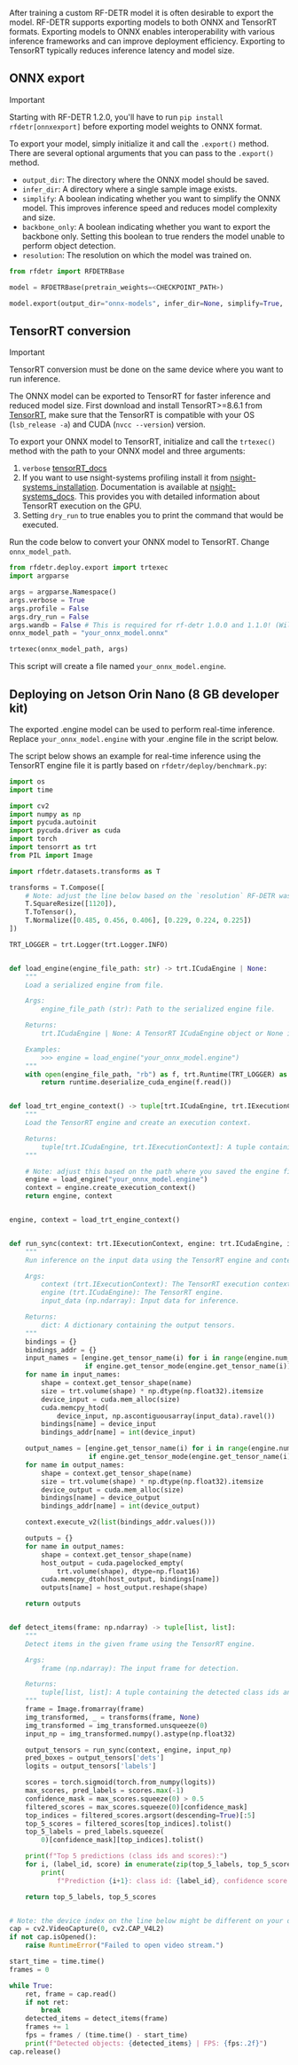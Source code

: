 After training a custom RF-DETR model it is often desirable to export the model.
RF-DETR supports exporting models to both ONNX and TensorRT formats.
Exporting models to ONNX enables interoperability with various inference frameworks and can improve deployment efficiency.
Exporting to TensorRT typically reduces inference latency and model size.

## ONNX export

> [!IMPORTANT]
> Starting with RF-DETR 1.2.0, you'll have to run `pip install rfdetr[onnxexport]` before exporting model weights to ONNX format.  

To export your model, simply initialize it and call the `.export()` method. There are several optional arguments that you can pass to the `.export()` method. 

*   `output_dir`: The directory where the ONNX model should be saved.
*   `infer_dir`: A directory where a single sample image exists.
*   `simplify`: A boolean indicating whether you want to simplify the ONNX model. This improves inference speed and reduces model complexity and size.
*   `backbone_only`: A boolean indicating whether you want to export the backbone only. Setting this boolean to true renders the model unable to perform object detection.
*   `resolution`: The resolution on which the model was trained on.

```python
from rfdetr import RFDETRBase

model = RFDETRBase(pretrain_weights=<CHECKPOINT_PATH>)

model.export(output_dir="onnx-models", infer_dir=None, simplify=True,  backbone_only=False)
```

## TensorRT conversion

> [!IMPORTANT]
> TensorRT conversion must be done on the same device where you want to run inference. 

The ONNX model can be exported to TensorRT for faster inference and reduced model size.
First download and install TensorRT>=8.6.1 from [TensorRT](https://developer.nvidia.com/tensorrt/download), make sure that the TensorRT is compatible with your OS (`lsb_release -a`) and CUDA (`nvcc --version`) version.

To export your ONNX model to TensorRT, initialize and call the `trtexec()` method with the path to your ONNX model and three arguments:

1. `verbose` [tensorRT_docs](https://docs.nvidia.com/deeplearning/tensorrt/latest/reference/command-line-programs.)
2. If you want to use nsight-systems profiling install it from [nsight-systems_installation](https://docs.nvidia.com/nsight-systems/InstallationGuide/index.html). Documentation is available at [nsight-systems_docs](https://docs.nvidia.com/nsight-systems/UserGuide/index.html#profiling-from-the-cli). This provides you with detailed information about TensorRT execution on the GPU.
3. Setting `dry_run` to true enables you to print the command that would be executed.

Run the code below to convert your ONNX model to TensorRT. Change `onnx_model_path`.

```python
from rfdetr.deploy.export import trtexec
import argparse

args = argparse.Namespace()
args.verbose = True
args.profile = False
args.dry_run = False
args.wandb = False # This is required for rf-detr 1.0.0 and 1.1.0! (Will be dropped from 1.2.0 onwards)
onnx_model_path = "your_onnx_model.onnx"

trtexec(onnx_model_path, args)
```
This script will create a file named `your_onnx_model.engine`.

## Deploying on Jetson Orin Nano (8 GB developer kit)

The exported .engine model can be used to perform real-time inference.
Replace `your_onnx_model.engine` with your .engine file in the script below.

The script below shows an example for real-time inference using the TensorRT engine file it is partly based on `rfdetr/deploy/benchmark.py`:

```python
import os
import time

import cv2
import numpy as np
import pycuda.autoinit
import pycuda.driver as cuda
import torch
import tensorrt as trt
from PIL import Image

import rfdetr.datasets.transforms as T

transforms = T.Compose([
    # Note: adjust the line below based on the `resolution` RF-DETR was trained.
    T.SquareResize([1120]),
    T.ToTensor(),
    T.Normalize([0.485, 0.456, 0.406], [0.229, 0.224, 0.225])
])

TRT_LOGGER = trt.Logger(trt.Logger.INFO)


def load_engine(engine_file_path: str) -> trt.ICudaEngine | None:
    """
    Load a serialized engine from file.

    Args:
        engine_file_path (str): Path to the serialized engine file.

    Returns:
        trt.ICudaEngine | None: A TensorRT ICudaEngine object or None if loading failed.

    Examples:
        >>> engine = load_engine("your_onnx_model.engine")
    """
    with open(engine_file_path, "rb") as f, trt.Runtime(TRT_LOGGER) as runtime:
        return runtime.deserialize_cuda_engine(f.read())


def load_trt_engine_context() -> tuple[trt.ICudaEngine, trt.IExecutionContext]:
    """
    Load the TensorRT engine and create an execution context.

    Returns:
        tuple[trt.ICudaEngine, trt.IExecutionContext]: A tuple containing the TensorRT engine and execution context.
    """

    # Note: adjust this based on the path where you saved the engine file.
    engine = load_engine("your_onnx_model.engine")
    context = engine.create_execution_context()
    return engine, context


engine, context = load_trt_engine_context()


def run_sync(context: trt.IExecutionContext, engine: trt.ICudaEngine, input_data: np.ndarray) -> dict:
    """
    Run inference on the input data using the TensorRT engine and context.

    Args:
        context (trt.IExecutionContext): The TensorRT execution context.
        engine (trt.ICudaEngine): The TensorRT engine.
        input_data (np.ndarray): Input data for inference.

    Returns:
        dict: A dictionary containing the output tensors.
    """
    bindings = {}
    bindings_addr = {}
    input_names = [engine.get_tensor_name(i) for i in range(engine.num_io_tensors)
                   if engine.get_tensor_mode(engine.get_tensor_name(i)) == trt.TensorIOMode.INPUT]
    for name in input_names:
        shape = context.get_tensor_shape(name)
        size = trt.volume(shape) * np.dtype(np.float32).itemsize
        device_input = cuda.mem_alloc(size)
        cuda.memcpy_htod(
            device_input, np.ascontiguousarray(input_data).ravel())
        bindings[name] = device_input
        bindings_addr[name] = int(device_input)

    output_names = [engine.get_tensor_name(i) for i in range(engine.num_io_tensors)
                    if engine.get_tensor_mode(engine.get_tensor_name(i)) == trt.TensorIOMode.OUTPUT]
    for name in output_names:
        shape = context.get_tensor_shape(name)
        size = trt.volume(shape) * np.dtype(np.float32).itemsize
        device_output = cuda.mem_alloc(size)
        bindings[name] = device_output
        bindings_addr[name] = int(device_output)

    context.execute_v2(list(bindings_addr.values()))

    outputs = {}
    for name in output_names:
        shape = context.get_tensor_shape(name)
        host_output = cuda.pagelocked_empty(
            trt.volume(shape), dtype=np.float16)
        cuda.memcpy_dtoh(host_output, bindings[name])
        outputs[name] = host_output.reshape(shape)

    return outputs


def detect_items(frame: np.ndarray) -> tuple[list, list]:
    """
    Detect items in the given frame using the TensorRT engine.

    Args:
        frame (np.ndarray): The input frame for detection.

    Returns:
        tuple[list, list]: A tuple containing the detected class ids and their confidence scores.
    """
    frame = Image.fromarray(frame)
    img_transformed, _ = transforms(frame, None)
    img_transformed = img_transformed.unsqueeze(0)
    input_np = img_transformed.numpy().astype(np.float32)

    output_tensors = run_sync(context, engine, input_np)
    pred_boxes = output_tensors['dets']
    logits = output_tensors['labels']

    scores = torch.sigmoid(torch.from_numpy(logits))
    max_scores, pred_labels = scores.max(-1)
    confidence_mask = max_scores.squeeze(0) > 0.5
    filtered_scores = max_scores.squeeze(0)[confidence_mask]
    top_indices = filtered_scores.argsort(descending=True)[:5]
    top_5_scores = filtered_scores[top_indices].tolist()
    top_5_labels = pred_labels.squeeze(
        0)[confidence_mask][top_indices].tolist()

    print(f"Top 5 predictions (class ids and scores):")
    for i, (label_id, score) in enumerate(zip(top_5_labels, top_5_scores)):
        print(
            f"Prediction {i+1}: class id: {label_id}, confidence score: {score}")

    return top_5_labels, top_5_scores


# Note: the device index on the line below might be different on your device.
cap = cv2.VideoCapture(0, cv2.CAP_V4L2)
if not cap.isOpened():
    raise RuntimeError("Failed to open video stream.")

start_time = time.time()
frames = 0

while True:
    ret, frame = cap.read()
    if not ret:
        break
    detected_items = detect_items(frame)
    frames += 1
    fps = frames / (time.time() - start_time)
    print(f"Detected objects: {detected_items} | FPS: {fps:.2f}")
cap.release()
```
